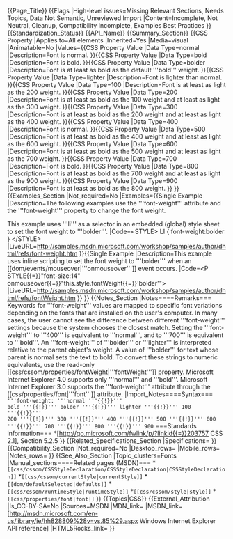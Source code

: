 {{Page_Title}}
{{Flags
|High-level issues=Missing Relevant Sections, Needs Topics, Data Not Semantic, Unreviewed Import
|Content=Incomplete, Not Neutral, Cleanup, Compatibility Incomplete, Examples Best Practices
}}
{{Standardization_Status}}
{{API_Name}}
{{Summary_Section}}
{{CSS Property
|Applies to=All elements
|Inherited=Yes
|Media=visual
|Animatable=No
|Values={{CSS Property Value
|Data Type=normal
|Description=Font is normal.
}}{{CSS Property Value
|Data Type=bold
|Description=Font is bold.
}}{{CSS Property Value
|Data Type=bolder
|Description=Font is at least as bold as the default '''bold''' weight.
}}{{CSS Property Value
|Data Type=lighter
|Description=Font is lighter than normal.
}}{{CSS Property Value
|Data Type=100
|Description=Font is at least as light as the 200 weight.
}}{{CSS Property Value
|Data Type=200
|Description=Font is at least as bold as the 100 weight and at least as light as the 300 weight.
}}{{CSS Property Value
|Data Type=300
|Description=Font is at least as bold as the 200 weight and at least as light as the 400 weight.
}}{{CSS Property Value
|Data Type=400
|Description=Font is normal.
}}{{CSS Property Value
|Data Type=500
|Description=Font is at least as bold as the 400 weight and at least as light as the 600 weight.
}}{{CSS Property Value
|Data Type=600
|Description=Font is at least as bold as the 500 weight and at least as light as the 700 weight.
}}{{CSS Property Value
|Data Type=700
|Description=Font is bold.
}}{{CSS Property Value
|Data Type=800
|Description=Font is at least as bold as the 700 weight and at least as light as the 900 weight.
}}{{CSS Property Value
|Data Type=900
|Description=Font is at least as bold as the 800 weight.
}}
}}
{{Examples_Section
|Not_required=No
|Examples={{Single Example
|Description=The following examples use the '''font-weight''' attribute and the '''font-weight''' property to change the font weight.

This example uses '''li''' as a selector in an embedded (global) style sheet to set the font weight to '''bolder'''.
|Code=&lt;STYLE&gt;
LI { font-weight:bolder }
&lt;/STYLE&gt;
|LiveURL=http://samples.msdn.microsoft.com/workshop/samples/author/dhtml/refs/font-weight.htm
}}{{Single Example
|Description=This example uses inline scripting to set the font weight to '''bolder''' when an [[dom/events/mouseover|'''onmouseover''']] event occurs.
|Code=&lt;P STYLE{{=}}"font-size:14" onmouseover{{=}}"this.style.fontWeight{{=}}'bolder'"&gt;
|LiveURL=http://samples.msdn.microsoft.com/workshop/samples/author/dhtml/refs/fontWeight.htm
}}
}}
{{Notes_Section
|Notes====Remarks===
Keywords for '''font-weight''' values are mapped to specific font variations depending on the fonts that are installed on the user's computer. In many cases, the user cannot see the difference between different '''font-weight''' settings because the system chooses the closest match.
Setting the '''font-weight''' to '''400''' is equivalent to '''normal''', and to '''700''' is equivalent to '''bold'''. An '''font-weight''' of '''bolder''' or '''lighter''' is interpreted relative to the parent object's weight. A value of '''bolder''' for text whose parent is normal sets the text to bold.
To convert these strings to numeric equivalents, use the read-only [[css/cssom/properties/fontWeight|'''fontWeight''']] property.
Microsoft Internet Explorer 4.0 supports only '''normal''' and '''bold'''.
Microsoft Internet Explorer 3.0 supports the '''font-weight''' attribute through the [[css/properties/font|'''font''']] attribute.
|Import_Notes====Syntax===
<code>'''font-weight: '''normal '''{{!}}''' bold '''{{!}}''' bolder '''{{!}}''' lighter '''{{!}}''' 100 '''{{!}}''' 200 '''{{!}}''' 300 '''{{!}}''' 400 '''{{!}}''' 500 '''{{!}}''' 600 '''{{!}}''' 700 '''{{!}}''' 800 '''{{!}}''' 900</code>
===Standards information===
*[http://go.microsoft.com/fwlink/p/?linkid{{=}}203757 CSS 2.1], Section 5.2.5
}}
{{Related_Specifications_Section
|Specifications=
}}
{{Compatibility_Section
|Not_required=No
|Desktop_rows=
|Mobile_rows=
|Notes_rows=
}}
{{See_Also_Section
|Topic_clusters=Fonts
|Manual_sections====Related pages (MSDN)===
*<code>[[css/cssom/CSSStyleDeclaration/CSSStyleDeclaration|CSSStyleDeclaration]]</code>
*<code>[[css/cssom/currentStyle|currentStyle]]</code>
*<code>[[dom/defaultSelected|defaults]]</code>
*<code>[[css/cssom/runtimeStyle|runtimeStyle]]</code>
*<code>[[css/cssom/style|style]]</code>
*<code>[[css/properties/font|font]]</code>
}}
{{Topics|CSS}}
{{External_Attribution
|Is_CC-BY-SA=No
|Sources=MSDN
|MDN_link=
|MSDN_link=[http://msdn.microsoft.com/en-us/library/ie/hh828809%28v=vs.85%29.aspx Windows Internet Explorer API reference]
|HTML5Rocks_link=
}}